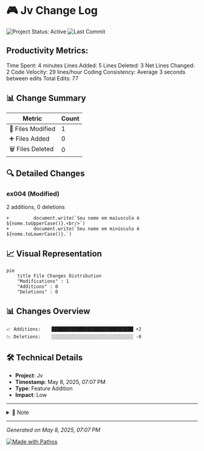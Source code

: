 # 🎮 Jv Change Log

![Project Status: Active](https://img.shields.io/badge/Project-Active-green.svg)
![Last Commit](https://img.shields.io/badge/Last%20Commit-May%208%2C%202025-blue.svg)


Productivity Metrics:
-------------------
Time Spent: 4 minutes
Lines Added: 5
Lines Deleted: 3
Net Lines Changed: 2
Code Velocity: 29 lines/hour
Coding Consistency: Average 3 seconds between edits
Total Edits: 77

## 📊 Change Summary

| Metric | Count |
|--------|--------|
| 📝 Files Modified | 1 |
| ➕ Files Added | 0 |
| 🗑️ Files Deleted | 0 |

## 🔍 Detailed Changes

### ex004 (Modified)
2 additions, 0 deletions

```
+         document.write(`Seu nome em maíusculo é ${nome.toUpperCase()}.<br/>`)
+         document.write(`Seu nome em minúsculo é ${nome.toLowerCase()}.`)
```


## 📈 Visual Representation

```mermaid
pie
    title File Changes Distribution
    "Modifications" : 1
    "Additions" : 0
    "Deletions" : 0
```

## 📊 Changes Overview
```
📈 Additions:    ██████████████████████████████ +2
📉 Deletions:    ░░░░░░░░░░░░░░░░░░░░░░░░░░░░░░ -0
```

## 🛠️ Technical Details
- **Project**: Jv
- **Timestamp**: May 8, 2025, 07:07 PM
- **Type**: Feature Addition
- **Impact**: Low

---

<details>
<summary>📝 Note</summary>
This changelog was automatically generated by Pathos. For more detailed information, please check the commit history.
</details>

---

*Generated on May 8, 2025, 07:07 PM*

[![Made with Pathos](https://img.shields.io/badge/Made%20with-Pathos-purple.svg)](https://github.com/dipandhali2021/pathos)
